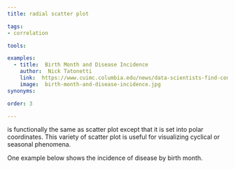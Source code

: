 ```yaml
---
title: radial scatter plot

tags:
- correlation

tools:

examples:
  - title:  Birth Month and Disease Incidence
    author:  Nick Tatonetti
    link:  https://www.cuimc.columbia.edu/news/data-scientists-find-connections-between-birth-month-and-health
    image:  birth-month-and-disease-incidence.jpg
synonyms:

order: 3

---
```


is functionally the same as scatter plot except that it is set into polar coordinates. This variety of scatter plot is useful for visualizing cyclical or seasonal phenomena.

<!--more-->

One example below shows the incidence of disease by birth month.

